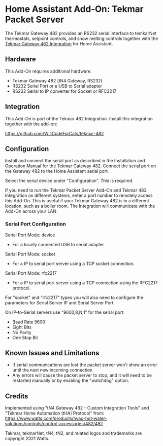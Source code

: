 # Home Assistant Add-On: Tekmar Packet Server

The Tekmar Gateway 482 provides an RS232 serial interface to temkarNet thermostats, setpoint controls, and snow melting controls together with the [Tekmar Gateway 482 Integration](https://github.com/WillCodeForCats/tekmar-482) for Home Assistant.

## Hardware

This Add-On requires additional hardware:

- Tekmar Gateway 482 (tN4 Gateway, RS232)
- RS232 Serial Port or a USB to Serial adapter
- RS232 Serial to IP converter for Socket or RFC2217

## Integration

This Add-On is part of the Tekmar 482 Integration. Install this integration together with the add-on:

https://github.com/WillCodeForCats/tekmar-482

## Configuration

Install and connect the serial port as described in the Installation and Operation Manual
for the Tekmar Gateway 482. Connect the serial port on the Gateway 482 to the Home Assistant
serial port.

Select the serial device under "Configuration". This is required.

If you need to run the Tekmar Packet Server Add-On and Tekmar 482 Integration on different
systems, enter a port number to remotely access this Add-On. This is useful if your Tekmar
Gateway 482 is in a different location, such as a boiler room. The Integration will
communicate with the Add-On across your LAN.

### Serial Port Configuration

Serial Port Mode: device

- For a locally connected USB to serial adapter

Serial Port Mode: socket

- For a IP to serial port server using a TCP socket connection.

Serial Port Mode: rfc2217

- For a IP to serial port server using a TCP connection using the RFC2217 protocol.

For "socket" and "rfc2217" types you will also need to configure the parameters for Serial Server IP and Serial Server Port.

On IP-to-Serial servers use "9600,8,N,1" for the serial port:

- Baud Rate 9600
- Eight Bits
- No Parity
- One Stop Bit

## Known Issues and Limitations

- If serial communications are lost the packet server won't show an error until the next
  new incoming connection.
- Any errors will cause the packet server to stop, and it will need to be
  restarted manually or by enabling the "watchdog" option.

## Credits

Implemented using "tN4 Gateway 482 - Custom Integration Tools" and "Tekmar Home Automation
(tHA) Protocol" from: https://www.watts.com/products/hvac-hot-water-solutions/controls/control-accessories/482/482

Tekmar, tekmarNet, tN4, tN2, and related logos and trademarks are copyright 2021 Watts.
